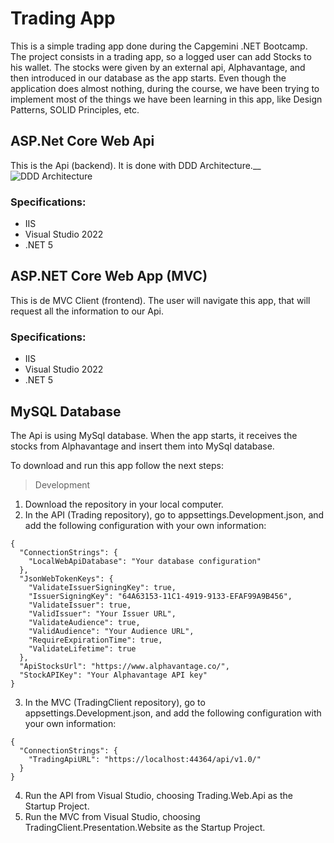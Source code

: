 # Trading App
This is a simple trading app done during the Capgemini .NET Bootcamp. The project consists in a trading app, so a logged user can add Stocks to his wallet. The stocks were given by an external api, Alphavantage, and then introduced in our database as the app starts. Even though the application does almost nothing, during the course, we have been trying to implement most of the things we have been learning in this app, like Design Patterns, SOLID Principles, etc.

## ASP.Net Core Web Api
This is the Api (backend). It is done with DDD Architecture.__
![DDD Architecture](http://1.bp.blogspot.com/-f9QYYWLc1Uk/UoKzpDHYkkI/AAAAAAAACA4/OD1bq9MLYFY/s1600/DDD_png_pure.png)

### Specifications:
- IIS
- Visual Studio 2022
- .NET 5

## ASP.NET Core Web App (MVC)
This is de MVC Client (frontend). The user will navigate this app, that will request all the information to our Api.

### Specifications:
- IIS
- Visual Studio 2022
- .NET 5

## MySQL Database
The Api is using MySql database. When the app starts, it receives the stocks from Alphavantage and insert them into MySql database.

To download and run this app follow the next steps:
> Development
1. Download the repository in your local computer.
2. In the API (Trading repository), go to appsettings.Development.json, and add the following configuration with your own information:
````
{
  "ConnectionStrings": {
    "LocalWebApiDatabase": "Your database configuration"
  },
  "JsonWebTokenKeys": {
    "ValidateIssuerSigningKey": true,
    "IssuerSigningKey": "64A63153-11C1-4919-9133-EFAF99A9B456",
    "ValidateIssuer": true,
    "ValidIssuer": "Your Issuer URL",
    "ValidateAudience": true,
    "ValidAudience": "Your Audience URL",
    "RequireExpirationTime": true,
    "ValidateLifetime": true
  },
  "ApiStocksUrl": "https://www.alphavantage.co/",
  "StockAPIKey": "Your Alphavantage API key"
}
````
3. In the MVC (TradingClient repository), go to appsettings.Development.json, and add the following configuration with your own information:
````
{
  "ConnectionStrings": {
    "TradingApiURL": "https://localhost:44364/api/v1.0/"
  }
}
````
4. Run the API from Visual Studio, choosing Trading.Web.Api as the Startup Project.
5. Run the MVC from Visual Studio, choosing TradingClient.Presentation.Website as the Startup Project.
